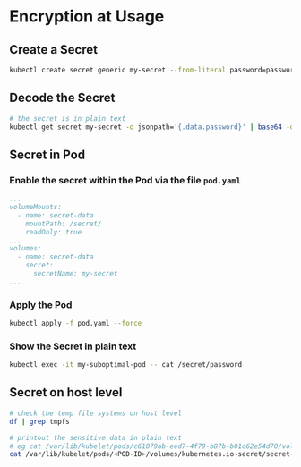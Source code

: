 # Encryption at Usage

## Create a Secret

```bash
kubectl create secret generic my-secret --from-literal password=password123
```

## Decode the Secret

```bash
# the secret is in plain text
kubectl get secret my-secret -o jsonpath='{.data.password}' | base64 -d
```

## Secret in Pod

### Enable the secret within the Pod via the file `pod.yaml`

```yaml
...
volumeMounts:
  - name: secret-data
    mountPath: /secret/
    readOnly: true
...
volumes:
  - name: secret-data
    secret:
      secretName: my-secret
...
```

### Apply the Pod

```bash
kubectl apply -f pod.yaml --force
```

### Show the Secret in plain text

```bash
kubectl exec -it my-suboptimal-pod -- cat /secret/password
```

## Secret on host level

```bash
# check the temp file systems on host level
df | grep tmpfs

# printout the sensitive data in plain text
# eg cat /var/lib/kubelet/pods/c61079ab-eed7-4f79-b87b-b01c62e54d70/volumes/kubernetes.io~secret/secret-data/password
cat /var/lib/kubelet/pods/<POD-ID>/volumes/kubernetes.io~secret/secret-data/password
```
